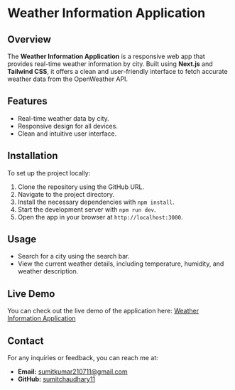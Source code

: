 # Weather Information Application

## Overview

The **Weather Information Application** is a responsive web app that provides real-time weather information by city. Built using **Next.js** and **Tailwind CSS**, it offers a clean and user-friendly interface to fetch accurate weather data from the OpenWeather API.

## Features

- Real-time weather data by city.
- Responsive design for all devices.
- Clean and intuitive user interface.

## Installation

To set up the project locally:

1. Clone the repository using the GitHub URL.
2. Navigate to the project directory.
3. Install the necessary dependencies with `npm install`.
4. Start the development server with `npm run dev`.
5. Open the app in your browser at `http://localhost:3000`.

## Usage

- Search for a city using the search bar.
- View the current weather details, including temperature, humidity, and weather description.

## Live Demo

You can check out the live demo of the application here: [Weather Information Application](https://weather-app-sumitkumar-72.vercel.app/)

## Contact

For any inquiries or feedback, you can reach me at:

- **Email:** sumitkumar210711@gmail.com
- **GitHub:** [sumitchaudhary11](https://github.com/sumitchaudhary11)
